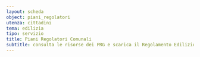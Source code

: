```yaml
---
layout: scheda
object: piani_regolatori
utenza: cittadini
tema: edilizia
tipo: servizio
title: Piani Regolatori Comunali
subtitle: consulta le risorse dei PRG e scarica il Regolamento Edilizio
---
```

